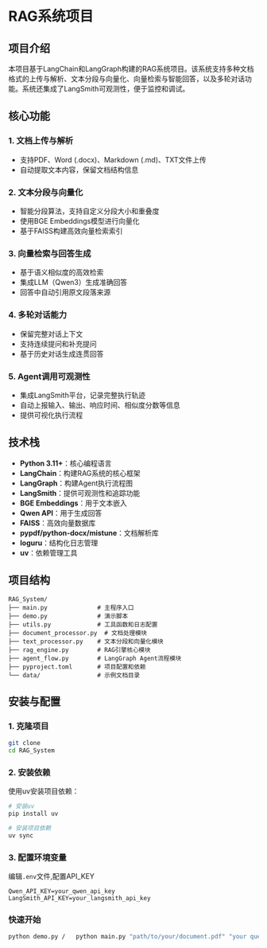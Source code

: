 # RAG系统项目

## 项目介绍

本项目基于LangChain和LangGraph构建的RAG系统项目。该系统支持多种文档格式的上传与解析、文本分段与向量化、向量检索与智能回答，以及多轮对话功能。系统还集成了LangSmith可观测性，便于监控和调试。

## 核心功能

### 1. 文档上传与解析
- 支持PDF、Word (.docx)、Markdown (.md)、TXT文件上传
- 自动提取文本内容，保留文档结构信息

### 2. 文本分段与向量化
- 智能分段算法，支持自定义分段大小和重叠度
- 使用BGE Embeddings模型进行向量化
- 基于FAISS构建高效向量检索索引

### 3. 向量检索与回答生成
- 基于语义相似度的高效检索
- 集成LLM（Qwen3）生成准确回答
- 回答中自动引用原文段落来源

### 4. 多轮对话能力
- 保留完整对话上下文
- 支持连续提问和补充提问
- 基于历史对话生成连贯回答

### 5. Agent调用可观测性
- 集成LangSmith平台，记录完整执行轨迹
- 自动上报输入、输出、响应时间、相似度分数等信息
- 提供可视化执行流程

## 技术栈

- **Python 3.11+**：核心编程语言
- **LangChain**：构建RAG系统的核心框架
- **LangGraph**：构建Agent执行流程图
- **LangSmith**：提供可观测性和追踪功能
- **BGE Embeddings**：用于文本嵌入
- **Qwen API**：用于生成回答
- **FAISS**：高效向量数据库
- **pypdf/python-docx/mistune**：文档解析库
- **loguru**：结构化日志管理
- **uv**：依赖管理工具

## 项目结构

```
RAG_System/
├── main.py              # 主程序入口
├── demo.py              # 演示脚本
├── utils.py             # 工具函数和日志配置
├── document_processor.py  # 文档处理模块
├── text_processor.py    # 文本分段和向量化模块
├── rag_engine.py        # RAG引擎核心模块
├── agent_flow.py        # LangGraph Agent流程模块
├── pyproject.toml       # 项目配置和依赖
└── data/                # 示例文档目录
```

## 安装与配置

### 1. 克隆项目

```bash
git clone 
cd RAG_System
```

### 2. 安装依赖

使用uv安装项目依赖：

```bash
# 安装uv
pip install uv

# 安装项目依赖
uv sync
```

### 3. 配置环境变量

编辑`.env`文件,配置API_KEY

```
Qwen_API_KEY=your_qwen_api_key
LangSmith_API_KEY=your_langsmith_api_key
```

### 快速开始

```bash
python demo.py /   python main.py "path/to/your/document.pdf" "your question"
```
